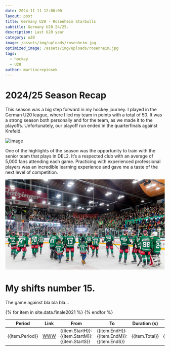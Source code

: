 ```yaml
---
date: 2024-11-11 12:00:00
layout: post
title: Germany U20 - Rosenheim Starbulls
subtitle: Germany U20 24/25.
description: Last U20 year
category: u20
image: /assets/img/uploads/rosenheim.jpg
optimized_image: /assets/img/uploads/rosenheim.jpg
tags:
  - hockey
  - U20
author: martincrepinsek
---
```


# 2024/25 Season Recap

This season was a big step forward in my hockey journey. I played in the German U20 league, where I led my team in points with a total of 50. It was a strong season both personally and for the team, as we made it to the playoffs. Unfortunately, our playoff run ended in the quarterfinals against Krefeld.

<img src="{{ site.baseurl }}/assets/img/uploads/ger1.jpg" alt="image">

One of the highlights of the season was the opportunity to train with the senior team that plays in DEL2. It’s a respected club with an average of 5,000 fans attending each game. Practicing with experienced professional players was an incredible learning experience and gave me a taste of the next level of competition.

![image](/assets/img/uploads/ger2.webp)

# My shifts number 15.

The game against bla bla bla...

<table>
  <thead>
    <tr>
      <th>Period</th>
      <th>Link</th>
      <th>From</th>
      <th>To</th>
      <th>Duration (s)</th>
      <th>Comment</th>
    </tr>
  </thead>
  <tbody>
  {% for item in site.data.finale2021 %}
    <tr>
      <td>{{item.Period}}</td>
      <td><a href="https://youtu.be/{{item.id}}?start={{item.Start}}&amp;end={{item.End}}">WWW</a></td>
      <td>{{item.StartH}}:{{item.StartM}}:{{item.StartS}}</td>
      <td>{{item.EndH}}:{{item.EndM}}:{{item.EndS}}</td>
      <td>{{item.Total}}</td>
      <td>{{item.Comment}}</td>
    </tr>
    {% endfor %}
  </tbody>
</table>

